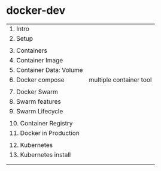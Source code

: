 # docker-dev

|                           |                         |
| ------------------------- | ----------------------- |
| 1. Intro                  |                         |
| 2. Setup                  |                         |
|                           |                         |
| 3. Containers             |                         |
| 4. Container Image        |                         |
| 5. Container Data: Volume |                         |
| 6. Docker compose         | multiple container tool |
|                           |                         |
| 7. Docker Swarm           |                         |
| 8. Swarm features         |                         |
| 9. Swarm Lifecycle        |                         |
|                           |                         |
| 10. Container Registry    |                         |
| 11. Docker in Production  |                         |
|                           |                         | 
| 12. Kubernetes            |                         |
| 13. Kubernetes install    |                         |
|                           |                         |
|                           |                         |